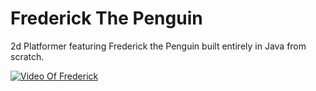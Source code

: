 # Frederick The Penguin

2d Platformer featuring Frederick the Penguin built entirely in Java from scratch.

[![Video Of Frederick](https://www.youtube.com/watch?v=WJ9RSSu8fl8)](https://www.youtube.com/watch?v=WJ9RSSu8fl8)
